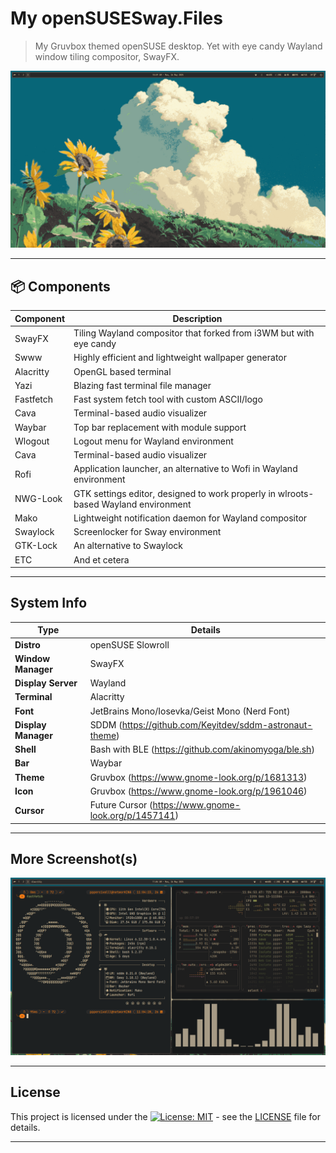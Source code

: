 # My openSUSESway.Files

> My Gruvbox themed openSUSE desktop. Yet with eye candy Wayland window tiling compositor, SwayFX.

![screenshot](./src/screenshots/screenshot-20250526-105918.png)

---
## 📦 Components

| Component  | Description |
|------------|-------------|
| SwayFX     | Tiling Wayland compositor that forked from i3WM but with eye candy|
| Swww       | Highly efficient and lightweight wallpaper generator  |
| Alacritty  | OpenGL based terminal |
| Yazi       | Blazing fast terminal file manager|
| Fastfetch  | Fast system fetch tool with custom ASCII/logo |
| Cava       | Terminal-based audio visualizer |
| Waybar     | Top bar replacement with module support |
| Wlogout    | Logout menu for Wayland environment |
| Cava       | Terminal-based audio visualizer |
| Rofi       | Application launcher, an alternative to Wofi in Wayland environment |
| NWG-Look   | GTK settings editor, designed to work properly in wlroots-based Wayland environment  |
| Mako       | Lightweight notification daemon for Wayland compositor  |
| Swaylock   | Screenlocker for Sway environment |
| GTK-Lock   | An alternative to Swaylock  |
| ETC        | And et cetera |

---
## System Info

| Type               | Details                                                 |
|--------------------|---------------------------------------------------------|
| **Distro**         | openSUSE Slowroll                                       |
| **Window Manager** | SwayFX                                                  |
| **Display Server** | Wayland                                                 |
| **Terminal**       | Alacritty                                               |
| **Font**           | JetBrains Mono/Iosevka/Geist Mono (Nerd Font)           |
| **Display Manager**| SDDM (https://github.com/Keyitdev/sddm-astronaut-theme) |
| **Shell**          | Bash with BLE (https://github.com/akinomyoga/ble.sh)    |
| **Bar**            | Waybar                                                  |
| **Theme**          | Gruvbox (https://www.gnome-look.org/p/1681313)          |
| **Icon**           | Gruvbox (https://www.gnome-look.org/p/1961046)          |
| **Cursor**         | Future Cursor (https://www.gnome-look.org/p/1457141)    |

---
## More Screenshot(s)

![screenshot2](./src/screenshots/screenshot-20250526-110454.png)

---
## License

This project is licensed under the [![License: MIT](https://img.shields.io/badge/License-MIT-yellow.svg)](https://opensource.org/licenses/MIT) - see the [LICENSE](LICENSE) file for details.

---
